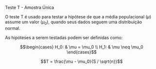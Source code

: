 Teste T - Amostra Única

O teste T é usado para testar a hipótese de que a média populacional ($\mu$) assume um valor ($\mu_0$), quando seus dados seguem uma distribuição normal.

As hipóteses a serem testadas podem ser definidas como:

$$\begin{cases}
    H_0: & \mu = \mu_0 \\
    H_1: & \mu \neq \mu_0
\end{cases}$$

$$T = \frac{\mu - \mu_0}{S / \sqrt{n}}$$
